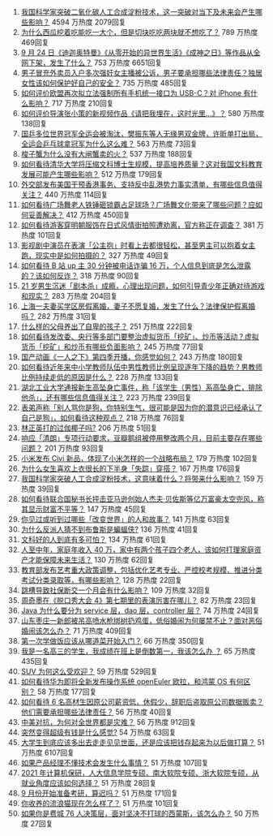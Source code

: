 1. [我国科学家突破二氧化碳人工合成淀粉技术，这一突破对当下及未来会产生哪些影响？](https://www.zhihu.com/question/488626676) 4594 万热度 2079回复
1. [为什么西瓜挖着吃能吃一大个，但是切块吃吃两块就不想吃了？](https://www.zhihu.com/question/482719415) 789 万热度 469回复
1. [9 月 24 日《迪迦奥特曼》《从零开始的异世界生活》《成神之日》等作品从全网下架，发生了什么？](https://www.zhihu.com/question/488696458) 753 万热度 6651回复
1. [男子冒充外卖员入户多次强奸女主播被公诉，男子要承担哪些法律责任？独居女性该如何保护好自己的安全？](https://www.zhihu.com/question/488450680) 735 万热度 485回复
1. [如何评价欧盟再次拟立法强制所有手机统一接口为 USB-C？对 iPhone 有什么影响？](https://www.zhihu.com/question/488580296) 717 万热度 210回复
1. [如何评价导演张小策的新视频作品《请把我埋在，这时光里...》？](https://www.zhihu.com/question/488577249) 580 万热度 138回复
1. [国乒多位世界冠军全运会被淘汰，樊振东等人无缘男双金牌，许昕单打出局，全运会乒乓球拿冠军为什么这么难？](https://www.zhihu.com/question/488707107) 563 万热度 73回复
1. [梭子蟹为什么没有大闸蟹卖的火？](https://www.zhihu.com/question/295044504) 537 万热度 188回复
1. [如何看待清华大学将压缩文科博士生规模，提高培养质量？这对我国文科教育发展可能产生哪些影响？](https://www.zhihu.com/question/488574238) 512 万热度 179回复
1. [外交部发布美国干预香港事务、支持反中乱港势力事实清单，有哪些信息值得关注？](https://www.zhihu.com/question/488667910) 440 万热度 114回复
1. [如何看待广场舞老人铁锤砸锁霸占足球场？广场舞文化带来了哪些问题？应如何妥善解决？](https://www.zhihu.com/question/488416639) 412 万热度 450回复
1. [如何看待游客穿明朝服饰在日式风情街拍照遭劝离，官方称正在调查？](https://www.zhihu.com/question/488290408) 381 万热度 101回复
1. [影视剧中演员在表演「公主抱」时看上去都很轻松，甚至男主可以抱着女主跑，现实中是如何拍摄的？](https://www.zhihu.com/question/439074787) 327 万热度 49回复
1. [如何看待 B 站 up 主 30 分钟被电话诈骗 16 万，个人信息到底是怎么泄露的？该如何反诈？](https://www.zhihu.com/question/488038333) 318 万热度 90回复
1. [21 岁男生沉迷「剧本杀」成瘾，心理出现问题，如何引导青少年正确对待游戏和现实？](https://www.zhihu.com/question/488478374) 283 万热度 204回复
1. [上海一夫妻买学区房假离婚，妻子不愿复婚，发生了什么？法律保护假离婚吗？](https://www.zhihu.com/question/488707495) 282 万热度 31回复
1. [什么样的父母养出了自卑的孩子？](https://www.zhihu.com/question/487647494) 251 万热度 222回复
1. [如何看待发改委、央行等多部门要整治虚拟货币「挖矿」、炒币等活动？虚拟货币「挖矿」和炒币有哪些负面影响？](https://www.zhihu.com/question/488759941) 245 万热度 77回复
1. [国产动画《一人之下》第四季开播，你感觉如何？](https://www.zhihu.com/question/488660280) 243 万热度 180回复
1. [如何看待近年来中小学教师队伍中男性教师比例呈现逐年下降的趋势？男教师比例持续走低的原因是什么？](https://www.zhihu.com/question/488656023) 228 万热度 133回复
1. [湖北工业大学通报新生高坠身亡事件，称「该学生（男性）系高坠身亡，排除他杀」，还有哪些信息值得关注？](https://www.zhihu.com/question/488700672) 223 万热度 239回复
1. [表弟声称「别人骂你是狗，你特别生气，很可能是因为你的潜意识已经承认了自己是狗」，如何看待这种观点？](https://www.zhihu.com/question/487889102) 218 万热度 76回复
1. [林正英打的过伽椰子吗?](https://www.zhihu.com/question/325278960) 206 万热度 51回复
1. [响应「清朗」专项行动要求，豆瓣鹅组被停用整改两个月，目前主要存在哪些问题？](https://www.zhihu.com/question/488540672) 201 万热度 93回复
1. [小米发布 Civi 新品，体现了小米怎样的一个战略布局？](https://www.zhihu.com/question/488340646) 179 万热度 102回复
1. [为什么女生喜欢上衣很长的下半身「失踪」穿搭？](https://www.zhihu.com/question/487181360) 167 万热度 176回复
1. [我国科学家突破人工合成淀粉技术，这意味着什么？将带来什么影响？](https://www.zhihu.com/question/488652846) 159 万热度 39回复
1. [如何看待联合国秘书长抨击亚马逊创始人杰夫·贝佐斯等亿万富豪太空兜风，称其显示财富不平等？](https://www.zhihu.com/question/488387366) 147 万热度 45回复
1. [你见过或听到过哪些「改变世界」的人和故事？](https://www.zhihu.com/question/487767104) 141 万热度 63回复
1. [为什么反派人猜不到布鲁斯是蝙蝠侠?](https://www.zhihu.com/question/487379520) 136 万热度 41回复
1. [文科好的人到底有多可怕？](https://www.zhihu.com/question/407660999) 134 万热度 61回复
1. [人至中年，家庭年收入 40 万，家中有两个孩子四个老人，该如何打理家庭资产才能保障未来生活？](https://www.zhihu.com/question/488095197) 130 万热度 62回复
1. [教育部发布艺考重大政策调整，包括优化艺考专业、严控校考规模、推进分类考试分类录取等，有哪些影响？](https://www.zhihu.com/question/488719419) 128 万热度 22回复
1. [跳槽导致社保断交一个月会有什么影响？](https://www.zhihu.com/question/288304453) 109 万热度 32回复
1. [周奇墨在《脱口秀大会 4》第七期里的表演厉害在哪儿？](https://www.zhihu.com/question/488401104) 82 万热度 23回复
1. [Java 为什么要分为 service 层，dao 层，controller 层？](https://www.zhihu.com/question/431911268) 74 万热度 24回复
1. [山东枣庄一新郎被吊高喷水枪绑树扔鸡蛋，低俗婚闹为何屡禁不止？面对恶俗婚闹该怎么办？](https://www.zhihu.com/question/488434965) 71 万热度 409回复
1. [第一次学做饭应该从哪道菜开始入门？](https://www.zhihu.com/question/486579031) 66 万热度 350回复
1. [我是一名高三的学生，我成绩在班上是倒数第一，我该怎么办 ？](https://www.zhihu.com/question/484807503) 65 万热度 435回复
1. [SUV 为何这么受欢迎？](https://www.zhihu.com/question/23946804) 59 万热度 529回复
1. [如何看待华为即将全新发布操作系统 openEuler 欧拉，和鸿蒙 OS 有何区别？](https://www.zhihu.com/question/488449794) 58 万热度 177回复
1. [如何看待 6 名高材生因原公司薪资低，休假少，辞职后盗取原公司数据贩卖？他们需要承担哪些法律责任？](https://www.zhihu.com/question/487356876) 56 万热度 40回复
1. [中美对抗，为何对全世界都是灾难？](https://www.zhihu.com/question/420040304) 56 万热度 912回复
1. [突然变得超级有钱是什么感觉?](https://www.zhihu.com/question/453403281) 54 万热度 63回复
1. [大学生到底应该多出去走走见见世面，还是应该把钱存起来为以后做打算？](https://www.zhihu.com/question/282241773) 51 万热度 6107回复
1. [如果产品经理不懂技术会发生什么事情？](https://www.zhihu.com/question/366779696) 51 万热度 107回复
1. [2021 年计算机保研，人大信息学院专硕、南大软院专硕、浙大软院专硕，从就业角度应该如何选择？](https://www.zhihu.com/question/481163278) 51 万热度 28回复
1. [9 月份开始准备考研，算迟吗？](https://www.zhihu.com/question/293463626) 51 万热度 171回复
1. [你收养的流浪猫现在怎么样了？](https://www.zhihu.com/question/386088726) 51 万热度 101回复
1. [如果你是费城 76 人决策层，面对坚决不打球的西蒙斯，该怎么办？](https://www.zhihu.com/question/488376059) 50 万热度 27回复